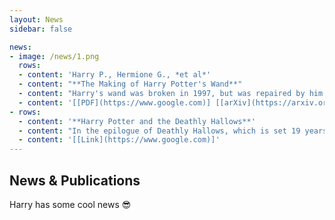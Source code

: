 ```yaml
---
layout: News
sidebar: false

news:
- image: /news/1.png
  rows:
  - content: 'Harry P., Hermione G., *et al*'
  - content: "**The Making of Harry Potter's Wand**"
  - content: "Harry's wand was broken in 1997, but was repaired by him after the 1998 Battle of Hogwarts. Usually the repair of a wand is impossible, but with the use of the Elder Wand it was achievable."
  - content: '[[PDF](https://www.google.com)] [[arXiv](https://arxiv.org)]'
- rows:
  - content: '**Harry Potter and the Deathly Hallows**'
  - content: "In the epilogue of Deathly Hallows, which is set 19 years after Voldemort's death, Harry and Ginny are a couple and have three children: James Sirius Potter, who has already been at Hogwarts for at least one year, Albus Severus Potter, who is starting his first year there, and Lily Luna Potter, who is two years away from her first year at the school."
  - content: '[[Link](https://www.google.com)]'
---
```


## News & Publications

Harry has some cool news :sunglasses: